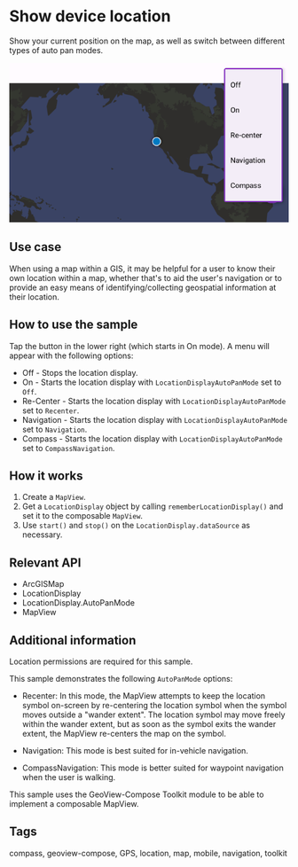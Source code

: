 # Show device location

Show your current position on the map, as well as switch between different types of auto pan modes.

![Image of show device location](show-device-location.png)

## Use case

When using a map within a GIS, it may be helpful for a user to know their own location within a map, whether that's to aid the user's navigation or to provide an easy means of identifying/collecting geospatial information at their location.

## How to use the sample

Tap the button in the lower right (which starts in On mode). A menu will appear with the following options:

* Off - Stops the location display.
* On - Starts the location display with `LocationDisplayAutoPanMode` set to `Off`.
* Re-Center - Starts the location display with `LocationDisplayAutoPanMode` set to `Recenter`.
* Navigation - Starts the location display with `LocationDisplayAutoPanMode` set to `Navigation`.
* Compass - Starts the location display with `LocationDisplayAutoPanMode` set to `CompassNavigation`.

## How it works

1. Create a `MapView`.
2. Get a `LocationDisplay` object by calling `rememberLocationDisplay()` and set it to the composable `MapView`.
3. Use `start()` and `stop()` on the `LocationDisplay.dataSource` as necessary.

## Relevant API

* ArcGISMap
* LocationDisplay
* LocationDisplay.AutoPanMode
* MapView

## Additional information

Location permissions are required for this sample.

This sample demonstrates the following `AutoPanMode` options:

* Recenter: In this mode, the MapView attempts to keep the location symbol on-screen by re-centering the location symbol when the symbol moves outside a "wander extent". The location symbol may move freely within the wander extent, but as soon as the symbol exits the wander extent, the MapView re-centers the map on the symbol.

* Navigation: This mode is best suited for in-vehicle navigation.

* CompassNavigation: This mode is better suited for waypoint navigation when the user is walking.

This sample uses the GeoView-Compose Toolkit module to be able to implement a composable MapView.

## Tags

compass, geoview-compose, GPS, location, map, mobile, navigation, toolkit
